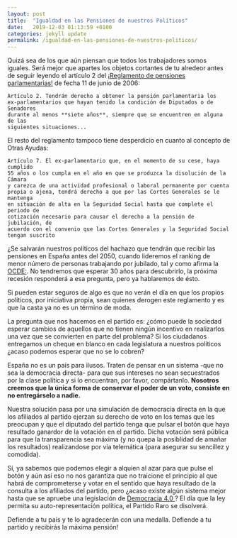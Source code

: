 ```yaml
---
layout: post
title:  "Igualdad en las Pensiones de nuestros Políticos"
date:   2019-12-03 01:13:59 +0100
categories: jekyll update
permalink: /igualdad-en-las-pensiones-de-nuestros-politicos/
---
```

Quizá sea de los que aún piensan que todos los trabajadores somos iguales. Será mejor que apartes los objetos cortantes de tu alredeor antes de seguir leyendo el artículo 2 del [¡Reglamento de pensiones parlamentarias!](www.congreso.es/public_oficiales/L8/CORT/BOCG/A/CG_A278.PDF) de fecha 11 de junio de 2006:

    Artículo 2. Tendrán derecho a obtener la pensión parlamentaria los
    ex-parlamentarios que hayan tenido la condición de Diputados o de Senadores
    durante al menos **siete años**, siempre que se encuentren en alguna de las
    siguientes situaciones...

El resto del reglamento tampoco tiene desperdicio en cuanto al concepto de Otras Ayudas:

    Artículo 7. El ex-parlamentario que, en el momento de su cese, haya cumplido
    55 años o los cumpla en el año en que se produzca la disolución de la Cámara
    y carezca de una actividad profesional o laboral permanente por cuenta
    propia o ajena, tendrá derecho a que por las Cortes Generales se le mantenga
    en situación de alta en la Seguridad Social hasta que complete el periodo de
    cotización necesario para causar el derecho a la pensión de jubilación, de
    acuerdo con el convenio que las Cortes Generales y la Seguridad Social
    tengan suscrito

¿Se salvarán nuestros políticos del hachazo que tendrán que recibir las pensiones en España antes del 2050, cuando lideremos el ranking de menor número de personas trabajando por jubilado, tal y como afirma la [OCDE:](https://www.oecd-ilibrary.org/sites/b6d3dcfc-en/index.html?itemId=/content/publication/b6d3dcfc-en&mimeType=text/html). No tendremos que esperar 30 años para descubrirlo, la próxima recesión responderá a esa pregunta, pero ya hablaremos de ésto.

Si pueden estar seguros de algo es que no verán el día en que los propios políticos, por iniciativa propia, sean quienes derogen este reglamento y es que la casta ya no es un término de moda.

La pregunta que nos hacemos en el partido es: ¿cómo puede la sociedad esperar cambios de aquellos que no tienen ningún incentivo en realizarlos una vez que se convierten en parte del problema? Si los ciudadanos entregamos un cheque en blanco en cada legislatura a nuestros políticos ¿acaso podemos esperar que no se lo cobren?

España no es un país para ilusos. Traten de pensar en un sistema -que no sea la democracia directa- para que sus intereses no sean secuestrados por la clase política y si lo encuentran, por favor, compártanlo. **Nosotros creemos que la única forma de conservar el poder de un voto, consiste en no entregárselo a nadie.**

Nuestra solución pasa por una simulación de democracia directa en la que los afiliados al partido ejerzan su derecho de voto en los temas que les preocupan y que el diputado del partido tenga que pulsar el botón que haya resultado ganardor de la votación en el partido. Dicha votación será pública para que la transparencia sea máxima (y no quepa la posiblidad de amañar los resultados) realizandose por vía telemática (para asegurar su sencillez y comodida).

Sí, ya sabemos que podemos elegir a alquien al azar para que pulse el botón y aún así eso no nos garantiza que no traicione el principio al que habrá de comprometerse y votar en el sentido que haya resultado de la consulta a los afiliados del partido, pero ¿acaso existe algún sistema mejor hasta que se apruebe una legislación de [Democracia 4.0 ](https://15mpedia.org/wiki/Democracia_4.0)? El día que la ley permita su auto-representación política, el Partido Raro se disolverá.

Defiende a tu país y te lo agradecerán con una medalla.
Defiende a tu partido y recibirás la máxima pensión!
